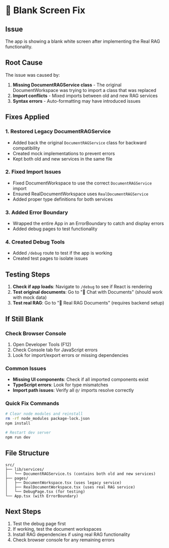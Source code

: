 # 🚨 Blank Screen Fix

## Issue
The app is showing a blank white screen after implementing the Real RAG functionality.

## Root Cause
The issue was caused by:
1. **Missing DocumentRAGService class** - The original DocumentWorkspace was trying to import a class that was replaced
2. **Import conflicts** - Mixed imports between old and new RAG services
3. **Syntax errors** - Auto-formatting may have introduced issues

## Fixes Applied

### 1. Restored Legacy DocumentRAGService
- Added back the original `DocumentRAGService` class for backward compatibility
- Created mock implementations to prevent errors
- Kept both old and new services in the same file

### 2. Fixed Import Issues
- Fixed DocumentWorkspace to use the correct `DocumentRAGService` import
- Ensured RealDocumentWorkspace uses `RealDocumentRAGService`
- Added proper type definitions for both services

### 3. Added Error Boundary
- Wrapped the entire App in an ErrorBoundary to catch and display errors
- Added debug pages to test functionality

### 4. Created Debug Tools
- Added `/debug` route to test if the app is working
- Created test pages to isolate issues

## Testing Steps

1. **Check if app loads**: Navigate to `/debug` to see if React is rendering
2. **Test original documents**: Go to "📄 Chat with Documents" (should work with mock data)
3. **Test real RAG**: Go to "🚀 Real RAG Documents" (requires backend setup)

## If Still Blank

### Check Browser Console
1. Open Developer Tools (F12)
2. Check Console tab for JavaScript errors
3. Look for import/export errors or missing dependencies

### Common Issues
- **Missing UI components**: Check if all imported components exist
- **TypeScript errors**: Look for type mismatches
- **Import path issues**: Verify all `@/` imports resolve correctly

### Quick Fix Commands
```bash
# Clear node modules and reinstall
rm -rf node_modules package-lock.json
npm install

# Restart dev server
npm run dev
```

## File Structure
```
src/
├── lib/services/
│   └── DocumentRAGService.ts (contains both old and new services)
├── pages/
│   ├── DocumentWorkspace.tsx (uses legacy service)
│   ├── RealDocumentWorkspace.tsx (uses real RAG service)
│   └── DebugPage.tsx (for testing)
└── App.tsx (with ErrorBoundary)
```

## Next Steps
1. Test the debug page first
2. If working, test the document workspaces
3. Install RAG dependencies if using real RAG functionality
4. Check browser console for any remaining errors